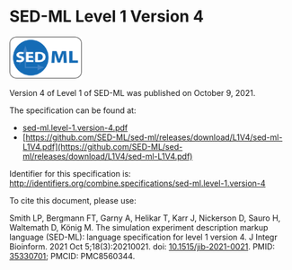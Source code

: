 # SED-ML Level 1 Version 4
<img src="./files/sed-ml.png" alt="SED-ML logo" height="75"/>

Version 4 of Level 1 of SED-ML was published on October 9, 2021.

The specification can be found at:

* [sed-ml.level-1.version-4.pdf](./files/sed-ml.level-1.version-4.pdf)
* [https://github.com/SED-ML/sed-ml/releases/download/L1V4/sed-ml-L1V4.pdf](https://github.com/SED-ML/sed-ml/releases/download/L1V4/sed-ml-L1V4.pdf)

Identifier for this specification is: http://identifiers.org/combine.specifications/sed-ml.level-1.version-4

To cite this document, please use:

Smith LP, Bergmann FT, Garny A, Helikar T, Karr J, Nickerson D, Sauro H, Waltemath D, König M. The simulation experiment description markup language (SED-ML): language specification for level 1 version 4. J Integr Bioinform. 2021 Oct 5;18(3):20210021. doi: [10.1515/jib-2021-0021](https://doi.org/10.1515/jib-2021-0021). PMID: [35330701](http://identifier.org/pubmed/35330701); PMCID: PMC8560344.